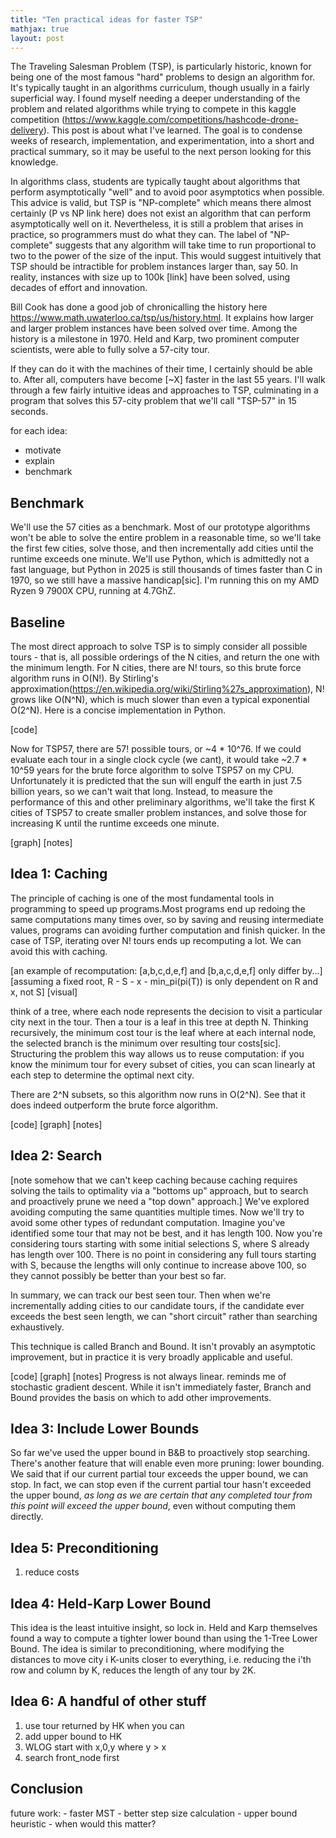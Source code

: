 ```yaml
---
title: "Ten practical ideas for faster TSP"
mathjax: true
layout: post
---
```

The Traveling Salesman Problem (TSP), is particularly historic, known for being one of the most famous "hard" problems to design an algorithm for. It's typically taught in an algorithms curriculum, though usually in a fairly superficial way. I found myself needing a deeper understanding of the problem and related algorithms while trying to compete in this kaggle competition (https://www.kaggle.com/competitions/hashcode-drone-delivery). This post is about what I've learned. The goal is to condense weeks of research, implementation, and experimentation, into a short and practical summary, so it may be useful to the next person looking for this knowledge.


In algorithms class, students are typically taught about algorithms that perform asymptotically "well" and to avoid poor asymptotics when possible. This advice is valid, but TSP is "NP-complete" which means there almost certainly (P vs NP link here) does not exist an algorithm that can perform asymptotically well on it. Nevertheless, it is still a problem that arises in practice, so programmers must do what they can. The label of "NP-complete" suggests that any algorithm will take time to run proportional to two to the power of the size of the input. This would suggest intuitively that TSP should be intractible for problem instances larger than, say 50. In reality, instances with size up to 100k [link] have been solved, using decades of effort and innovation. 

Bill Cook has done a good job of chronicalling the history here https://www.math.uwaterloo.ca/tsp/us/history.html. It explains how larger and larger problem instances have been solved over time. Among the history is a milestone in 1970. Held and Karp, two prominent computer scientists, were able to fully solve a 57-city tour.

If they can do it with the machines of their time, I certainly should be able to. After all, computers have become [~X] faster in the last 55 years. I'll walk through a few fairly intuitive ideas and approaches to TSP, culminating in a program that solves this 57-city problem that we'll call "TSP-57" in 15 seconds.

for each idea:
- motivate
- explain
- benchmark

## Benchmark
We'll use the 57 cities as a benchmark. Most of our prototype algorithms won't be able to solve the entire problem in a reasonable time, so we'll take the first few cities, solve those, and then incrementally add cities until the runtime exceeds one minute. We'll use Python, which is admittedly not a fast language, but Python in 2025 is still thousands of times faster than C in 1970, so we still have a massive handicap[sic]. I'm running this on my AMD Ryzen 9 7900X CPU, running at 4.7GhZ.

## Baseline
The most direct approach to solve TSP is to simply consider all possible tours - that is, all possible orderings of the N cities, and return the one with the minimum length. For N cities, there are N! tours, so this brute force algorithm runs in O(N!). By Stirling's approximation(https://en.wikipedia.org/wiki/Stirling%27s_approximation), N! grows like O(N^N), which is much slower than even a typical exponential O(2^N). Here is a concise implementation in Python. 

[code]

Now for TSP57, there are 57! possible tours, or ~4 * 10^76. If we could evaluate each tour in a single clock cycle (we cant), it would take ~2.7 * 10^59 years for the brute force algorithm to solve TSP57 on my CPU. Unfortunately it is predicted that the sun will engulf the earth in just 7.5 billion years, so we can't wait that long. Instead, to measure the performance of this and other preliminary algorithms, we'll take the first K cities of TSP57 to create smaller problem instances, and solve those for increasing K until the runtime exceeds one minute.

[graph]
[notes]

## Idea 1: Caching

The principle of caching is one of the most fundamental tools in programming to speed up programs.Most programs end up redoing the same computations many times over, so by saving and reusing intermediate values, programs can avoiding further computation and finish quicker. In the case of TSP, iterating over N! tours ends up recomputing a lot. We can avoid this with caching.


[an example of recomputation: [a,b,c,d,e,f] and [b,a,c,d,e,f] only differ by...]
[assuming a fixed root, R - S - x - min_pi(pi(T)) is only dependent on R and x, not S]
[visual]

think of a tree, where each node represents the decision to visit a particular city next in the tour. Then a tour is a leaf in this tree at depth N. Thinking recursively, the minimum cost tour is the leaf where at each internal node, the selected branch is the minimum over resulting tour costs[sic]. Structuring the problem this way allows us to reuse computation: if you know the minimum tour for every subset of cities, you can scan linearly at each step to determine the optimal next city.

There are 2^N subsets, so this algorithm now runs in O(2^N). See that it does indeed outperform the brute force algorithm.

[code]
[graph]
[notes]

## Idea 2: Search

[note somehow that we can't keep caching because caching requires solving the tails to optimality via a "bottoms up" approach, but to search and proactively prune we need a "top down" approach.]
We've explored avoiding computing the same quantities multiple times. Now we'll try to avoid some other types of redundant computation. Imagine you've identified some tour that may not be best, and it has length 100. Now you're considering tours starting with some initial selections S, where S already has length over 100. There is no point in considering any full tours starting with S, because the lengths will only continue to increase above 100, so they cannot possibly be better than your best so far.

In summary, we can track our best seen tour. Then when we're incrementally adding cities to our candidate tours, if the candidate ever exceeds the best seen length, we can "short circuit" rather than searching exhaustively.

This technique is called Branch and Bound. It isn't provably an asymptotic improvement, but in practice it is very broadly applicable and useful.

[code]
[graph]
[notes]
Progress is not always linear. reminds me of stochastic gradient descent. While it isn't immediately faster, Branch and Bound provides the basis on which to add other improvements.

## Idea 3: Include Lower Bounds
So far we've used the upper bound in B&B to proactively stop searching. There's another feature that will enable even more pruning: lower bounding. We said that if our current partial tour exceeds the upper bound, we can stop. In fact, we can stop even if the current partial tour hasn't exceeded the upper bound, *as long as we are certain that any completed tour from this point will exceed the upper bound*, even without computing them directly.


## Idea 5: Preconditioning
1. reduce costs

## Idea 4: Held-Karp Lower Bound

This idea is the least intuitive insight, so lock in. Held and Karp themselves found a way to compute a tighter lower bound than using the 1-Tree Lower Bound. The idea is similar to preconditioning, where modifying the distances to move city i K-units closer to everything, i.e. reducing the i'th row and column by K, reduces the length of any tour by 2K. 


## Idea 6: A handful of other stuff
1. use tour returned by HK when you can
2. add upper bound to HK
3. WLOG start with x,0,y where y > x
4. search front_node first


## Conclusion
future work:
    - faster MST
    - better step size calculation
    - upper bound heuristic - when would this matter?

<!--
is there some hybrid search + caching?


does removing LB from v4 help?!?
    it does. wtf. why.

search is really poor compared to caching lol oh well
is it really just HK LB that makes the difference?
even the 1tree LB is pretty weak

need a moderate amount of complexity that actually improves over caching
to make the post flow

note:
    - low level optimization is nice but algorithmic optimization is better

- when plotting the new ones, include the old ones as more faint lines


- rather than planning everything out try writing up what we have
    - branch and bound
    - motivation
    - caching  - what exactly are we caching
    - 1tree is complex, kind of. maybe it can be motivated via branch and bound.
    - heuristics
    - 'structure'
    - maybe cut some things. like explaining all the algorithmic stuff, otherwise it might get massive


WLOG start at 0

should I include profiling / profile data?
-->